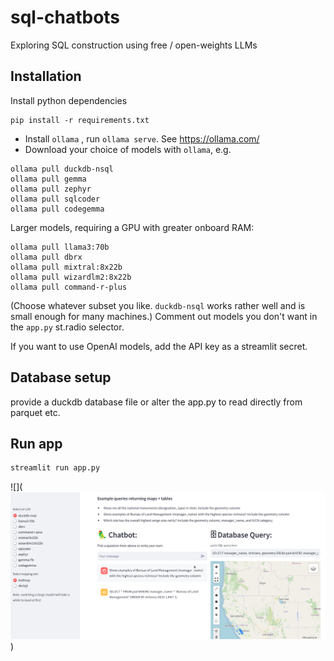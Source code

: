 # sql-chatbots

Exploring SQL construction using free / open-weights LLMs

## Installation

Install python dependencies

```
pip install -r requirements.txt
```

- Install `ollama` , run `ollama serve`.  See <https://ollama.com/>
- Download your choice of models with `ollama`, e.g. 

```
ollama pull duckdb-nsql
ollama pull gemma
ollama pull zephyr
ollama pull sqlcoder
ollama pull codegemma
```

Larger models, requiring a GPU with greater onboard RAM:

```
ollama pull llama3:70b
ollama pull dbrx
ollama pull mixtral:8x22b
ollama pull wizardlm2:8x22b
ollama pull command-r-plus
```

(Choose whatever subset you like. `duckdb-nsql` works rather well and is small enough for many machines.)
Comment out models you don't want in the `app.py` st.radio selector.  


If you want to use OpenAI models, add the API key as a streamlit secret.  


## Database setup

provide a duckdb database file or alter the app.py to read directly from parquet etc.

## Run app

```bash
streamlit run app.py
```

![](![screenshot of app](img/screenshot.png))